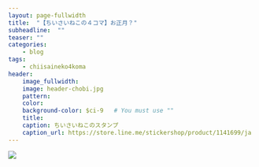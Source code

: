 ```yaml
---
layout: page-fullwidth
title:  "【ちいさいねこの４コマ】お正月？"
subheadline:  ""
teaser: ""
categories:
    - blog
tags:
    - chiisaineko4koma
header:
    image_fullwidth:
    image: header-chobi.jpg
    pattern:
    color:
    background-color: $ci-9   # You must use ""
    title:
    caption: ちいさいねこのスタンプ
    caption_url: https://store.line.me/stickershop/product/1141699/ja
---
```


![](https://lh3.googleusercontent.com/pw/ACtC-3ejI2WYMRJxyi71XnPxwVN1fWM5eh7LY-OQNvkKoYpSUO0Huabuq7hmMlI4MTerjdCRCswsoKYluLdkwFPkllniA3Aj7azm3on0RReZXy5coBErD8jgzEAnGu2sMujY6GdDYk3WOF7JggnwRlh6O-nR=w450-h635-no?authuser=2)